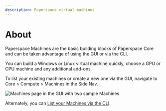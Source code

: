 ```yaml
---
description: Paperspace virtual machines
---
```


# About

Paperspace Machines are the basic building blocks of Paperspace Core and can be taken advantage of using the GUI or via the CLI.

You can build a Windows or Linux virtual machine quickly, choose a GPU or CPU machine and any additional add-ons.

To list your existing machines or create a new one via the GUI, navigate to Core &gt; Compute &gt; Machines in the Side Nav.

![Machines page in the GUI with two sample Machines](../.gitbook/assets/screen-shot-2019-07-11-at-6.34.25-pm.png)

Alternately, you can [List your Machines via the CLI](machine-actions/list-machines.md).

